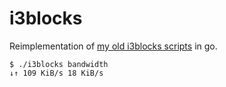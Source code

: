 # i3blocks
Reimplementation of [my old i3blocks scripts][1] in go.

```
$ ./i3blocks bandwidth
↓↑ 109 KiB/s 18 KiB/s
```

[1]: https://github.com/L-P/dotfiles/tree/5d7e6a6ba6e6b6bbdef6630183b0cb924417b697/.local/bin/i3blocks
